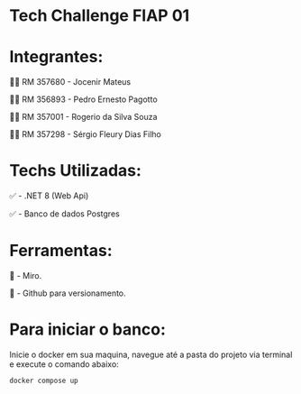 # Tech Challenge FIAP 01



# Integrantes:

👨‍💻 RM 357680 - Jocenir Mateus 

👨‍💻 RM 356893 - Pedro Ernesto Pagotto

👨‍💻 RM 357001 - Rogerio da Silva Souza

👨‍💻 RM 357298 - Sérgio Fleury Dias Filho


# Techs Utilizadas:

✅ - .NET 8 (Web Api)

✅ - Banco de dados Postgres


# Ferramentas:
🎈 - Miro.

🎈 -  Github para versionamento.


# Para  iniciar o banco:

Inicie o docker em sua maquina, navegue até a pasta do projeto via terminal e execute o comando abaixo:

```shell
docker compose up
```
